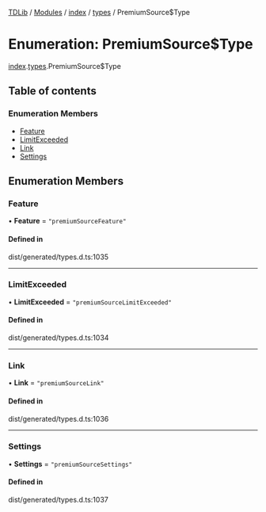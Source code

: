 [TDLib](../README.md) / [Modules](../modules.md) / [index](../modules/index.md) / [types](../modules/index.types.md) / PremiumSource$Type

# Enumeration: PremiumSource$Type

[index](../modules/index.md).[types](../modules/index.types.md).PremiumSource$Type

## Table of contents

### Enumeration Members

- [Feature](index.types.PremiumSource_Type.md#feature)
- [LimitExceeded](index.types.PremiumSource_Type.md#limitexceeded)
- [Link](index.types.PremiumSource_Type.md#link)
- [Settings](index.types.PremiumSource_Type.md#settings)

## Enumeration Members

### Feature

• **Feature** = ``"premiumSourceFeature"``

#### Defined in

dist/generated/types.d.ts:1035

___

### LimitExceeded

• **LimitExceeded** = ``"premiumSourceLimitExceeded"``

#### Defined in

dist/generated/types.d.ts:1034

___

### Link

• **Link** = ``"premiumSourceLink"``

#### Defined in

dist/generated/types.d.ts:1036

___

### Settings

• **Settings** = ``"premiumSourceSettings"``

#### Defined in

dist/generated/types.d.ts:1037
